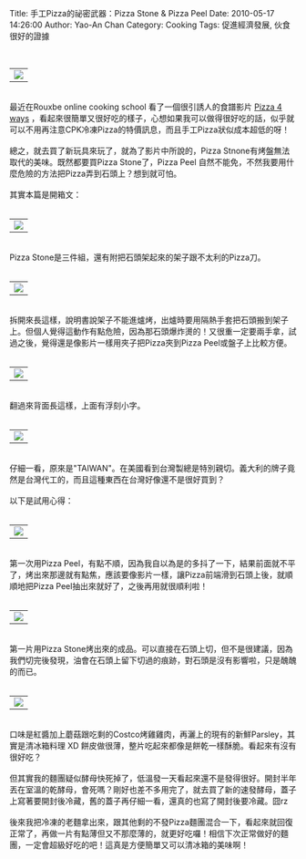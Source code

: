 Title: 手工Pizza的祕密武器：Pizza Stone & Pizza Peel
Date: 2010-05-17 14:26:00
Author: Yao-An Chan
Category: Cooking
Tags: 促進經濟發展, 伙食很好的證據


<div class='post'>
<center><br /><table style="width: auto;"><tbody><tr><td><a href="http://picasaweb.google.com/lh/photo/i2KOKQSGTIxH61MK8VPrHA?feat=embedwebsite"><img src="http://lh4.ggpht.com/_mvtDPM7iODU/S_Ginbvh1XI/AAAAAAAAHOg/AfkIT6DGp4c/s400/YAN_8574.JPG" /></a></td></tr></tbody></table></center><br />最近在Rouxbe online cooking school 看了一個很引誘人的食譜影片 <a href="http://rouxbe.com/recipes/125-pizza-4-ways">Pizza 4 ways</a>&nbsp;，看起來很簡單又很好吃的樣子，心想如果我可以做得很好吃的話，似乎就可以不用再注意CPK冷凍Pizza的特價訊息，而且手工Pizza狀似成本超低的呀！<br /><br />總之，就去買了新玩具來玩了，就為了影片中所說的，Pizza Stnone有烤盤無法取代的美味。既然都要買Pizza Stone了，Pizza Peel 自然不能免，不然我要用什麼危險的方法把Pizza弄到石頭上？想到就可怕。<br /><br />其實本篇是開箱文：<br /><center> <br /><table style="width: auto;"><tbody><tr><td><a href="http://picasaweb.google.com/lh/photo/jo3JmST12i1p-KPgfdD60Q?feat=embedwebsite"><img src="http://lh4.ggpht.com/_mvtDPM7iODU/S_GiqMCqiBI/AAAAAAAAHOs/t_6IHfNb4xY/s400/YAN_8584.JPG" /></a></td></tr></tbody></table></center><br /><div style="margin-bottom: 0px; margin-left: 0px; margin-right: 0px; margin-top: 0px;">Pizza Stone是三件組，還有附把石頭架起來的架子跟不太利的Pizza刀。</div><center><br /><table style="width: auto;"><tbody><tr><td><a href="http://picasaweb.google.com/lh/photo/DIBWbL4REoFyldlEzw48Qg?feat=embedwebsite"><img src="http://lh4.ggpht.com/_mvtDPM7iODU/S_GipBjqlFI/AAAAAAAAHOo/Ri-R1gYgTIw/s400/YAN_8576.JPG" /></a></td></tr></tbody></table></center><br />拆開來長這樣，說明書說架子不能進爐烤，出爐時要用隔熱手套把石頭搬到架子上。但個人覺得這動作有點危險，因為那石頭爆炸燙的！又很重一定要兩手拿，試過之後，覺得還是像影片一樣用夾子把Pizza夾到Pizza Peel或盤子上比較方便。<br /><center> <br /><table style="width: auto;"><tbody><tr><td><a href="http://picasaweb.google.com/lh/photo/PscKcaocDFgYzvPuWggdOw?feat=embedwebsite"><img src="http://lh6.ggpht.com/_mvtDPM7iODU/S_GivNMkoDI/AAAAAAAAHO0/Xx0q_0F-4T4/s400/YAN_8588.JPG" /></a></td></tr></tbody></table></center><br />翻過來背面長這樣，上面有浮刻小字。<br /><center><br /><table style="width: auto;"><tbody><tr><td><a href="http://picasaweb.google.com/lh/photo/RxMq3FBQQJj0zncH3ch-1Q?feat=embedwebsite"><img src="http://lh3.ggpht.com/_mvtDPM7iODU/S_GitEF1b8I/AAAAAAAAHOw/8emlCa14CTk/s400/YAN_8587.JPG" /></a></td></tr></tbody></table></center><br />仔細一看，原來是"TAIWAN"。在美國看到台灣製總是特別親切。義大利的牌子竟然是台灣代工的，而且這種東西在台灣好像還不是很好買到？<br /><br />以下是試用心得：<br /><center> <br /><table style="width: auto;"><tbody><tr><td><a href="http://picasaweb.google.com/lh/photo/mgfrVWFUd3eI-r4_gLS5cA?feat=embedwebsite"><img src="http://lh6.ggpht.com/_mvtDPM7iODU/S_Gi9hreiLI/AAAAAAAAHPE/4EeZzPmvyug/s400/YAN_8594.JPG" /></a></td></tr></tbody></table></center><br />第一次用Pizza Peel，有點不順，因為我自以為是的多抖了一下，結果前面就不平了，烤出來那邊就有點焦，應該要像影片一樣，讓Pizza前端滑到石頭上後，就順順地把Pizza Peel抽出來就好了，之後再用就很順利啦！<br /><center> <br /><table style="width: auto;"><tbody><tr><td><a href="http://picasaweb.google.com/lh/photo/7T_h1190FTdqYeT_y_Z7EA?feat=embedwebsite"><img src="http://lh5.ggpht.com/_mvtDPM7iODU/S_GixpYFkSI/AAAAAAAAHO4/A3JSXcnaFtw/s400/YAN_8590.JPG" /></a></td></tr></tbody></table></center><br />第一片用Pizza Stone烤出來的成品。可以直接在石頭上切，但不是很建議，因為我們切完後發現，油會在石頭上留下切過的痕跡，對石頭是沒有影響啦，只是醜醜的而已。<br /><center> <br /><table style="width: auto;"><tbody><tr><td><a href="http://picasaweb.google.com/lh/photo/_qEbhEL6ieNfhOWaP4RV0A?feat=embedwebsite"><img src="http://lh6.ggpht.com/_mvtDPM7iODU/S_GizpoCfVI/AAAAAAAAHO8/ITDLuvCGl4U/s400/YAN_8592.JPG" /></a></td></tr></tbody></table></center><br />口味是紅醬加上蘑菇跟吃剩的Costco烤雞雞肉，再灑上的現有的新鮮Parsley，其實是清冰箱料理 XD&nbsp;餅皮做很薄，整片吃起來都像是餅乾一樣酥脆。看起來有沒有很好吃？<br /><br />但其實我的麵團疑似酵母快死掉了，低溫發一天看起來還不是發得很好。開封半年丟在室溫的乾酵母，會死嗎？剛好也差不多用完了，就去買了新的速發酵母，蓋子上寫著要開封後冷藏，舊的蓋子再仔細一看，還真的也寫了開封後要冷藏。囧rz<br /><br />後來我把冷凍的老麵拿出來，跟其他剩的不發Pizza麵團混合一下，看起來就回復正常了，再做一片有點薄但又不那麼薄的，就更好吃囉！相信下次正常做好的麵團，一定會超級好吃的吧！這真是方便簡單又可以清冰箱的美味啊！</div>
